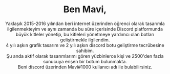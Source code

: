 <h1 align="center"> Ben Mavi,</h1>
<p align="center">
Yaklaşık 2015-2016 yılından beri internet üzerinden öğrenci olarak tasarımla ilgilenmekteyim ve aynı zamanda bu süre içerisinde Discord platformunda büyük kitleler yönetip, bu kitleleri yönetmeye yardımcı olan botları geliştirmekle ilgilendim. <br>
4 yılı aşkın grafik tasarım ve 2 yılı aşkın discord botu geliştirme tecrübesine sahibim. <br>
Şu anda aktif olarak tasarımlarımı gören yüzbinlerce kişi ve 2500'den fazla sunucuya erişen bir botum bulunmakta. <br>
Beni discord üzerinden Mavi#1000 kullanıcı adı ile bulabilirsiniz.
</p>
